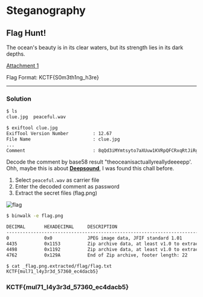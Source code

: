 # Steganography

## Flag Hunt!

The ocean's beauty is in its clear waters, but its strength lies in its dark depths.

[Attachment 1](https://drive.google.com/file/d/1AUkb75vryU1bMce4i3dvm1fLM8ZPjnH6/view?usp=sharing)

Flag Format: KCTF{S0m3th1ng_h3re}

---

### Solution

```bash
$ ls
clue.jpg  peaceful.wav

$ exiftool clue.jpg    
ExifTool Version Number         : 12.67
File Name                       : clue.jpg
...
Comment                         : 8qQd3iMYmtsyto7aXUuw1KVRpQFCRxqRtJiRgP85e36y
```

Decode the comment by base58 result "theoceanisactuallyreallydeeeepp'. Ohh, maybe this is about [**Deepsound**](https://github.com/Jpinsoft/DeepSound), I was found this chall before.

1. Select `peaceful.wav` as carrier file
2. Enter the decoded comment as password
3. Extract the secret files (flag.png)

![flag](https://media.discordapp.net/attachments/758115188796162088/1198923768886739045/image.png?ex=65c0abc5&is=65ae36c5&hm=51c9f898c0976b0ffb5a07e4623d63c370e5feecb76d5e3cf901a41c6c18b38e&=&format=webp&quality=lossless&width=1414&height=1056)

```bash
$ binwalk -e flag.png   

DECIMAL       HEXADECIMAL     DESCRIPTION
--------------------------------------------------------------------------------
0             0x0             JPEG image data, JFIF standard 1.01
4435          0x1153          Zip archive data, at least v1.0 to extract, name: flag/
4498          0x1192          Zip archive data, at least v1.0 to extract, compressed size: 35, uncompressed size: 35, name: flag/flag.txt
4762          0x129A          End of Zip archive, footer length: 22

$ cat _flag.png.extracted/flag/flag.txt 
KCTF{mul71_l4y3r3d_57360_ec4dacb5}
```


### KCTF{mul71_l4y3r3d_57360_ec4dacb5}